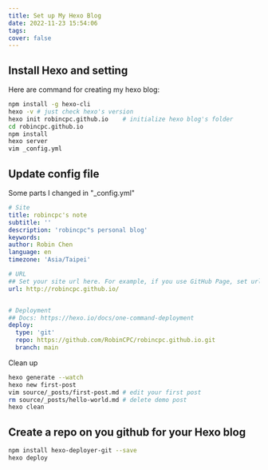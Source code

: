 ```yaml
---
title: Set up My Hexo Blog
date: 2022-11-23 15:54:06
tags:
cover: false
---
```


## Install Hexo and setting

Here are command for creating my hexo blog:
``` bash
npm install -g hexo-cli
hexo -v # just check hexo's version
hexo init robincpc.github.io    # initialize hexo blog's folder
cd robincpc.github.io
npm install
hexo server
vim _config.yml
```

## Update config file
Some parts I changed in "\_config.yml"
``` yaml
# Site
title: robincpc's note
subtitle: ''
description: 'robincpc"s personal blog'
keywords:
author: Robin Chen
language: en
timezone: 'Asia/Taipei'

# URL
## Set your site url here. For example, if you use GitHub Page, set url as 'https://username.github.io/project'
url: http://robincpc.github.io/


# Deployment
## Docs: https://hexo.io/docs/one-command-deployment
deploy:
  type: 'git'
  repo: https://github.com/RobinCPC/robincpc.github.io.git
  branch: main
```

Clean up
``` bash
hexo generate --watch
hexo new first-post
vim source/_posts/first-post.md # edit your first post
rm source/_posts/hello-world.md # delete demo post
hexo clean
```

## Create a repo on you github for your Hexo blog

``` bash
npm install hexo-deployer-git --save
hexo deploy
```

